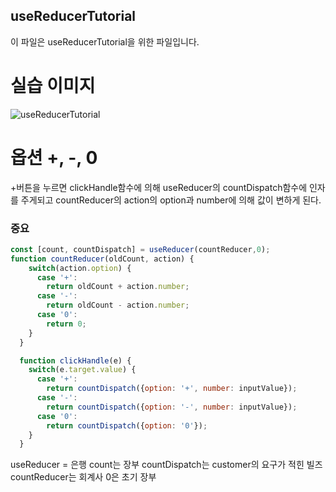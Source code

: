 ## useReducerTutorial
이 파일은 useReducerTutorial을 위한 파일입니다.

# 실습 이미지
![useReducerTutorial](https://github.com/Nulljy/react/assets/74478749/7b79b97d-e456-4f3d-8e19-68124b8fb9fe)

# 옵션 +, -, 0
+버튼을 누르면 clickHandle함수에 의해 useReducer의 countDispatch함수에 인자를 주게되고 countReducer의 action의 option과 number에 의해 값이 변하게 된다.

### 중요
```javaScript
const [count, countDispatch] = useReducer(countReducer,0);
function countReducer(oldCount, action) {
    switch(action.option) {
      case '+':
        return oldCount + action.number;
      case '-':
        return oldCount - action.number;
      case '0':
        return 0;
    } 
  }

  function clickHandle(e) {
    switch(e.target.value) {
      case '+':
        return countDispatch({option: '+', number: inputValue});
      case '-':
        return countDispatch({option: '-', number: inputValue});
      case '0':
        return countDispatch({option: '0'});
    } 
  }
  ```
  
  useReducer = 은행
  count는 장부
  countDispatch는 customer의 요구가 적힌 빌즈
  countReducer는 회계사
  0은 초기 장부
 
